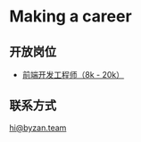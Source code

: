 # Making a career

## 开放岗位
- [前端开发工程师（8k - 20k）](https://github.com/Byzanteam/handbook/blob/main/hiring/frontend.md)

## 联系方式
hi@byzan.team
